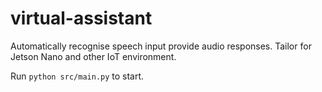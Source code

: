 # virtual-assistant
Automatically recognise speech input provide audio responses. Tailor for Jetson Nano and other IoT environment.

Run `python src/main.py` to start.
